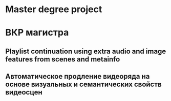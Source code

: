 # Master degree project
# ВКР магистра

## Playlist continuation using extra audio and image features from scenes and metainfo
## Автоматическое продление видеоряда на основе визуальных и семантических свойств видеосцен
